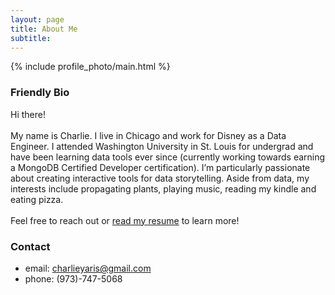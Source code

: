 ```yaml
---
layout: page
title: About Me
subtitle:
---
```


{% include profile_photo/main.html %}

### Friendly Bio

Hi there!<br><br>My name is Charlie. I live in Chicago and work for Disney as a Data Engineer. I attended Washington University in St. Louis for undergrad and have been learning data tools ever since (currently working towards earning a MongoDB Certified Developer certification). I’m particularly passionate about creating interactive tools for data storytelling. Aside from data, my interests include propagating plants, playing music, reading my kindle and eating pizza.<br><br>Feel free to reach out or [read my resume](../resume/) to learn more!

### Contact

- email: [charlieyaris@gmail.com](mailto:charlieyaris@gmail.com)
- phone: (973)-747-5068
